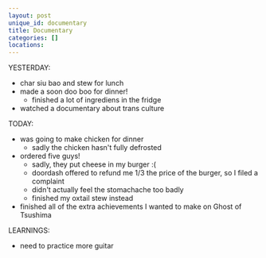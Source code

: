 ```yaml
---
layout: post
unique_id: documentary
title: Documentary
categories: []
locations: 
---
```


YESTERDAY:
* char siu bao and stew for lunch
* made a soon doo boo for dinner!
  * finished a lot of ingrediens in the fridge
* watched a documentary about trans culture

TODAY:
* was going to make chicken for dinner
  * sadly the chicken hasn't fully defrosted
* ordered five guys!
  * sadly, they put cheese in my burger :(
  * doordash offered to refund me 1/3 the price of the burger, so I filed a complaint
  * didn't actually feel the stomachache too badly
  * finished my oxtail stew instead
* finished all of the extra achievements I wanted to make on Ghost of Tsushima

LEARNINGS:
* need to practice more guitar
